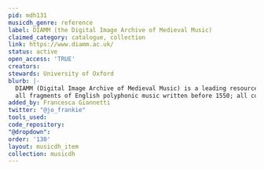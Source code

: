 ```yaml
---
pid: mdh131
musicdh_genre: reference
label: DIAMM (the Digital Image Archive of Medieval Music)
claimed_category: catalogue, collection
link: https://www.diamm.ac.uk/
status: active
open_access: 'TRUE'
creators: 
stewards: University of Oxford
blurb: |-
  DIAMM (Digital Image Archive of Medieval Music) is a leading resource for the study of medieval manuscripts. We present images and metadata for thousands of manuscripts on this website. We also provide a home for scholarly resources and editions, undertake digital restoration of damaged manuscripts and documents, publish high-quality facsimiles, and offer our expertise as consultants. DIAMM is a primarily Musicological resource, though we have photographed early documents for other projects such as the Anglo-Saxon Charters project at Cambridge University (Prof Simon Keynes) and Alison Stones' Arthurian MSS project at the University of Pittsburgh. The remit of the project is to photograph and archive images of:
  all fragments of English polyphonic music written before 1550; all complete sources of English polyphonic music before 1500, and as many as practically possible 1500-1550; all fragments of European polyphony 1300-1450; as many complete manuscripts of European polphony 1300-1450, and beyond as is possible and practicable.
added_by: Francesca Giannetti
twitter: "@jo_frankie"
tools_used: 
code_repository: 
"@dropdown": 
order: '130'
layout: musicdh_item
collection: musicdh
---
```

